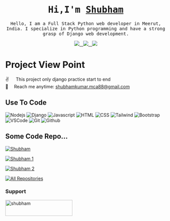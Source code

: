 <!-- Intro  -->
<h1 align="center">
        <samp> Hi,I'm 
                <b><a target="_blank" href="https://github.com/ShubhamMca88">Shubham</a></b>
        </samp>
</h1>
<p align="center">
        <samp> Hello, I am a Full Stack Python web developer in Meerut, India. I specialize in Python programming and have a strong grasp of Django web development.
        </samp>
</p>

<p align="center">
 <a href="https://www.linkedin.com/in/shubham-kumar-266652237/" target="_blank">
  <img src="https://img.shields.io/badge/LinkedIn-0077B5?style=for-the-badge&logo=linkedin&logoColor=white"/> &nbsp;
    </a>
 <a href="https://github.com/ShubhamMca88" target="_blank">
  <img src="https://img.shields.io/badge/Github-1DA1F2?style=for-the-badge&logo=github&logoColor=white"/> &nbsp;
    </a>
 <a href="https://www.instagram.com/su.g.am?utm_source=ig_web_button_share_sheet&igsh=ZDNlZDc0MzIxNw==" target="_blank">
  <img src="https://img.shields.io/badge/Instagram-fe4164?style=for-the-badge&logo=instagram&logoColor=white"/>
    </a> 

 # Project View Point 
 
<p>

 ✌️ &emsp; This project only django practice start to end <br>
 📧&emsp; Reach me anytime: shubhamkumar.mca88@gmail.com<br>
</p>

## Use To Code

![Nodejs](https://img.shields.io/badge/Python-3C873A?style=for-the-badge&labelColor&logo=python&logoColor=white)
![Django](https://img.shields.io/badge/-Django-61D?style=for-the-badge&labelColor&logo=django&logoColor=)
![Javascript](https://img.shields.io/badge/Javascript-B51B75?style=for-the-badge&labelColor&logo=javascript&logoColor=white)
![HTML](https://img.shields.io/badge/HTML-E34F26?style=for-the-badge&logo=html5&logoColor=white)
![CSS](https://img.shields.io/badge/CSS-1572B6?style=for-the-badge&logo=css3&logoColor=white)
![Tailwind](https://img.shields.io/badge/Tailwind_CSS-092749?style=for-the-badge&logo=tailwindcss&logoColor=06B6D4&labelColor=000000)
![Bootstrap](https://img.shields.io/badge/Bootstrap-563D7C?style=for-the-badge&logo=bootstrap&logoColor=white)
![VSCode](https://img.shields.io/badge/Visual_Studio-0078d7?style=for-the-badge&logo=visual%20studio&logoColor=white)
![Git](https://img.shields.io/badge/Git-F05032?style=for-the-badge&logo=git&logoColor=white)
![Github](https://img.shields.io/badge/Github-9195F6?style=for-the-badge&logo=github&logoColor=white)

## Some Code Repo...

[![Shubham](https://github-readme-stats.vercel.app/api/pin/?username=shubhamMca88&repo=Shubham&border_color=7F3&bg_color=0D1117&title_color=C9D1D9&text_color=8B9E&icon_color=7F3FB)](https://github.com/ShubhamMca88/Shubham.git)

[![Shubham 1](https://github-readme-stats.vercel.app/api/pin/?username=shubhamMca88&repo=Portfolio-Frontend-template-1&border_color=7F3&bg_color=0D1117&title_color=C9D1D9&text_color=8B9E&icon_color=7F3FB)](https://github.com/ShubhamMca88/Portfolio-Frontend-template-1.git)

[![Shubham 2](https://github-readme-stats.vercel.app/api/pin/?username=shubhamMca88&repo=Django-Invoice-downloder&border_color=7F3&bg_color=0D1117&title_color=C9D1D9&text_color=8B9E&icon_color=7F3FB)](https://github.com/ShubhamMca88/Django-Invoice-downloder.git)

<p align="left">
  <a href="https://github.com/chiragjain307?tab=repositories" target="_blank"><img alt="All Repositories" title="All Repositories" src="https://img.shields.io/badge/-All%20Repos-2962FF?style=for-the-badge&logo=koding&logoColor=white"/></a>
</p>

<h3 align="left">Support </h3>
<p><a href="https://buymeacoffee.com/shubhammca88"> <img align="left" src="https://cdn.buymeacoffee.com/buttons/v2/default-yellow.png" height="50" width="210" alt="shubham" />
</a>
</p>
